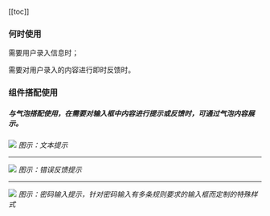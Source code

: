 [[toc]]

### 何时使用

需要用户录入信息时；

需要对用户录入的内容进行即时反馈时。

### 组件搭配使用

##### 与气泡搭配使用，在需要对输入框中内容进行提示或反馈时，可通过气泡内容展示。

<img src="https://oteam-tdesign-1258344706.cos.ap-guangzhou.myqcloud.com/site/design/input-1.png"/>
<em>图示：文本提示</em>

<hr />

<img src="https://oteam-tdesign-1258344706.cos.ap-guangzhou.myqcloud.com/site/design/input-2.png"/>
<em>图示：错误反馈提示</em>

<hr />

<img src="https://oteam-tdesign-1258344706.cos.ap-guangzhou.myqcloud.com/site/design/input-3.png"/>
<em>图示：密码输入提示，针对密码输入有多条规则要求的输入框而定制的特殊样式</em>
